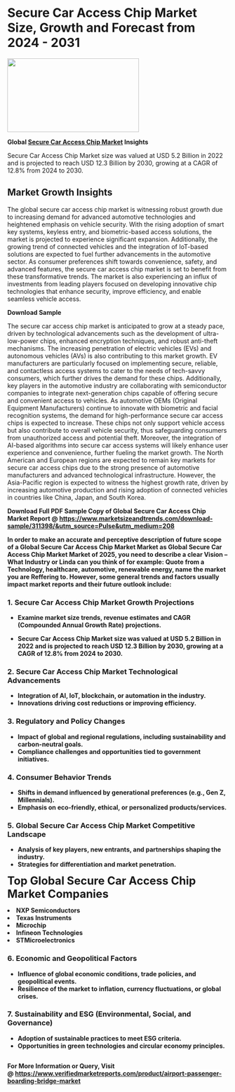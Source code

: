 <H1>Secure Car Access Chip Market Size, Growth and Forecast from 2024 - 2031</H1><img class="aligncenter size-medium wp-image-584254" src="https://thirdeyenews.in/wp-content/uploads/2024/09/Global-Market-Research-300x168.jpeg" alt="" width="300" height="168" /><p><strong>Global&nbsp;<a href="https://www.marketsizeandtrends.com/download-sample/311398/&amp;utm_source=Pulse&amp;utm_medium=208">Secure Car Access Chip Market</a> Insights</strong></p><p>Secure Car Access Chip Market size was valued at USD 5.2 Billion in 2022 and is projected to reach USD 12.3 Billion by 2030, growing at a CAGR of 12.8% from 2024 to 2030.</p><p><h2>Market Growth Insights</h2> <p>The global secure car access chip market is witnessing robust growth due to increasing demand for advanced automotive technologies and heightened emphasis on vehicle security. With the rising adoption of smart key systems, keyless entry, and biometric-based access solutions, the market is projected to experience significant expansion. Additionally, the growing trend of connected vehicles and the integration of IoT-based solutions are expected to fuel further advancements in the automotive sector. As consumer preferences shift towards convenience, safety, and advanced features, the secure car access chip market is set to benefit from these transformative trends. The market is also experiencing an influx of investments from leading players focused on developing innovative chip technologies that enhance security, improve efficiency, and enable seamless vehicle access.</p> <p><strong>Download Sample</strong></p> <p>The secure car access chip market is anticipated to grow at a steady pace, driven by technological advancements such as the development of ultra-low-power chips, enhanced encryption techniques, and robust anti-theft mechanisms. The increasing penetration of electric vehicles (EVs) and autonomous vehicles (AVs) is also contributing to this market growth. EV manufacturers are particularly focused on implementing secure, reliable, and contactless access systems to cater to the needs of tech-savvy consumers, which further drives the demand for these chips. Additionally, key players in the automotive industry are collaborating with semiconductor companies to integrate next-generation chips capable of offering secure and convenient access to vehicles. As automotive OEMs (Original Equipment Manufacturers) continue to innovate with biometric and facial recognition systems, the demand for high-performance secure car access chips is expected to increase. These chips not only support vehicle access but also contribute to overall vehicle security, thus safeguarding consumers from unauthorized access and potential theft. Moreover, the integration of AI-based algorithms into secure car access systems will likely enhance user experience and convenience, further fueling the market growth. The North American and European regions are expected to remain key markets for secure car access chips due to the strong presence of automotive manufacturers and advanced technological infrastructure. However, the Asia-Pacific region is expected to witness the highest growth rate, driven by increasing automotive production and rising adoption of connected vehicles in countries like China, Japan, and South Korea. <p><strong></p><p><span class=""><strong>Download Full PDF Sample Copy of Global Secure Car Access Chip Market Report</strong> @ <a href="https://www.marketsizeandtrends.com/download-sample/311398/&amp;utm_source=Pulse&amp;utm_medium=208" target="_blank">https://www.marketsizeandtrends.com/download-sample/311398/&amp;utm_source=Pulse&amp;utm_medium=208</a></span></p><p>In order to make an accurate and perceptive description of future scope of a Global&nbsp;Secure Car Access Chip Market Market as Global&nbsp;Secure Car Access Chip Market Market of 2025, you need to describe a clear Vision &ndash; What Industry or Linda can you think of for example: Quote from a Technology, healthcare, automotive, renewable energy, name the market you are Reffering to. However, some general trends and factors usually impact market reports and their future outlook include:</p><h3>1.&nbsp;<strong>Secure Car Access Chip Market Growth Projections</strong></h3><ul><li>Examine market size trends, revenue estimates and CAGR (Compounded Annual Growth Rate) projections.</li><li><p>Secure Car Access Chip Market size was valued at USD 5.2 Billion in 2022 and is projected to reach USD 12.3 Billion by 2030, growing at a CAGR of 12.8% from 2024 to 2030.</p></li></ul><h3>2.&nbsp;<strong>Secure Car Access Chip Market Technological Advancements</strong></h3><ul><li>Integration of AI, IoT, blockchain, or automation in the industry.</li><li>Innovations driving cost reductions or improving efficiency.</li></ul><h3>3.&nbsp;<strong>Regulatory and Policy Changes</strong></h3><ul><li>Impact of global and regional regulations, including sustainability and carbon-neutral goals.</li><li>Compliance challenges and opportunities tied to government initiatives.</li></ul><h3>4.&nbsp;<strong>Consumer Behavior Trends</strong></h3><ul><li>Shifts in demand influenced by generational preferences (e.g., Gen Z, Millennials).</li><li>Emphasis on eco-friendly, ethical, or personalized products/services.</li></ul><h3>5.&nbsp;<strong>Global Secure Car Access Chip Market Competitive Landscape</strong></h3><ul><li>Analysis of key players, new entrants, and partnerships shaping the industry.</li><li>Strategies for differentiation and market penetration.</li></ul><p data-pm-slice="1 1 []"><span style="color: inherit; font-family: inherit; font-size: 25px;">Top Global Secure Car Access Chip Market Companies</span></p><div class="" data-test-id=""><p><li>NXP Semiconductors</li><li> Texas Instruments</li><li> Microchip</li><li> Infineon Technologies</li><li> STMicroelectronics</li></p></div><h3>6.&nbsp;<strong>Economic and Geopolitical Factors</strong></h3><ul><li>Influence of global economic conditions, trade policies, and geopolitical events.</li><li>Resilience of the market to inflation, currency fluctuations, or global crises.</li></ul><h3>7.&nbsp;<strong>Sustainability and ESG (Environmental, Social, and Governance)</strong></h3><ul><li>Adoption of sustainable practices to meet ESG criteria.</li><li>Opportunities in green technologies and circular economy principles.</li></ul><h2><strong style="font-size: 14px;">For More Information or Query, Visit @&nbsp;</strong><a style="background-color: #ffffff; font-size: 14px;" href="https://www.marketsizeandtrends.com/report/secure-car-access-chip-market/" target="_blank">https://www.verifiedmarketreports.com/product/airport-passenger-boarding-bridge-market</a></h2>
